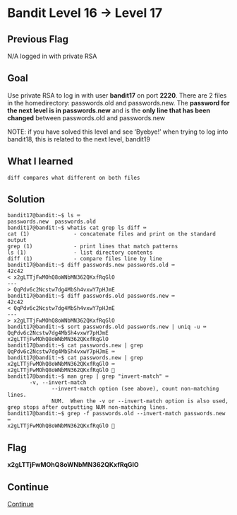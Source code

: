 # Bandit Level 16 → Level 17

## Previous Flag
N/A logged in with private RSA

## Goal
Use private RSA to log in with user <b>bandit17</b> on port <b>2220</b>.  There are 2 files in the homedirectory: passwords.old and passwords.new. The <b>password for the next level is in passwords.new</b> and is the <b>only line that has been changed</b> between passwords.old and passwords.new

NOTE: if you have solved this level and see ‘Byebye!’ when trying to log into bandit18, this is related to the next level, bandit19

## What I learned
```
diff compares what different on both files
```

## Solution
```
bandit17@bandit:~$ ls ⌨️
passwords.new  passwords.old
bandit17@bandit:~$ whatis cat grep ls diff ⌨️
cat (1)              - concatenate files and print on the standard output
grep (1)             - print lines that match patterns
ls (1)               - list directory contents
diff (1)             - compare files line by line
bandit17@bandit:~$ diff passwords.new passwords.old ⌨️
42c42
< x2gLTTjFwMOhQ8oWNbMN362QKxfRqGlO
---
> QqPdv6c2Ncstw7dg4MbSh4vxwY7pHJmE
bandit17@bandit:~$ diff passwords.old passwords.new ⌨️
42c42
< QqPdv6c2Ncstw7dg4MbSh4vxwY7pHJmE
---
> x2gLTTjFwMOhQ8oWNbMN362QKxfRqGlO
bandit17@bandit:~$ sort passwords.old passwords.new | uniq -u ⌨️
QqPdv6c2Ncstw7dg4MbSh4vxwY7pHJmE
x2gLTTjFwMOhQ8oWNbMN362QKxfRqGlO
bandit17@bandit:~$ cat passwords.new | grep QqPdv6c2Ncstw7dg4MbSh4vxwY7pHJmE ⌨️
bandit17@bandit:~$ cat passwords.new | grep x2gLTTjFwMOhQ8oWNbMN362QKxfRqGlO ⌨️
x2gLTTjFwMOhQ8oWNbMN362QKxfRqGlO 🔐
bandit17@bandit:~$ man grep | grep "invert-match" ⌨️
       -v, --invert-match
              --invert-match option (see above), count non-matching lines.
              NUM.  When the -v or --invert-match option is also used, grep stops after outputting NUM non-matching lines.
bandit17@bandit:~$ grep -f passwords.old --invert-match passwords.new ⌨️
x2gLTTjFwMOhQ8oWNbMN362QKxfRqGlO 🔐
```

## Flag
<b>x2gLTTjFwMOhQ8oWNbMN362QKxfRqGlO</b>

## Continue
[Continue](/overthewire/1718.md)